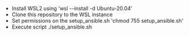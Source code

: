 - Install WSL2 using 'wsl --install -d Ubuntu-20.04'
- Clone this repository to the WSL instance
- Set permissions on the setup_ansible.sh 'chmod 755 setup_ansible.sh'
- Execute script ./setup_ansible.sh
